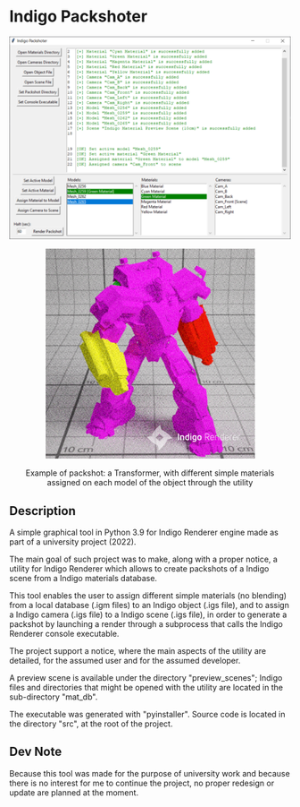 # Indigo Packshoter

<p align=center>
  <img src="https://github.com/JinFrx/indigo-packshoter/blob/main/showcase.PNG" alt="showcase image" style="width: 650px; max-width: 100%; height: auto" title="Click to enlarge picture" />
</p>

<p align=center>
  <img src="https://github.com/JinFrx/indigo-packshoter/blob/main/packshot_example.png" alt="packshot example" style="width: 375px; max-width: 100%; height: auto" title="Click to enlarge picture" />
</p>

<p align=center>Example of packshot: a Transformer, with different simple materials assigned on each model of the object through the utility</p>

## Description

A simple graphical tool in Python 3.9 for Indigo Renderer engine made as part of a university project (2022).

The main goal of such project was to make, along with a proper notice, a utility for Indigo Renderer which allows to create packshots of a Indigo scene from a Indigo materials database.

This tool enables the user to assign different simple materials (no blending) from a local database (.igm files) to an Indigo object (.igs file), and to assign a Indigo camera (.igs file) to a Indigo scene (.igs file), in order to generate a packshot by launching a render through a subprocess that calls the Indigo Renderer console executable.

The project support a notice, where the main aspects of the utility are detailed, for the assumed user and for the assumed developer.

A preview scene is available under the directory "preview_scenes"; Indigo files and directories that might be opened with the utility are located in the sub-directory "mat_db".

The executable was generated with "pyinstaller". Source code is located in the directory "src", at the root of the project.

## Dev Note

Because this tool was made for the purpose of university work and because there is no interest for me to continue the project, no proper redesign or update are planned at the moment.
